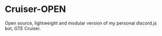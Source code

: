 # Cruiser-OPEN

Open source, lightweight and modular version of my personal discord.js bot, GTE Cruiser.
